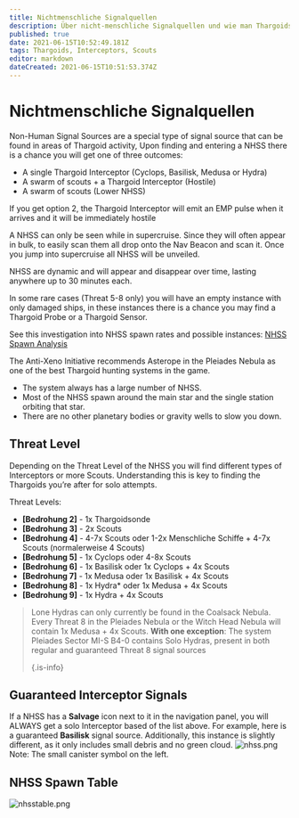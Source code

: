 ```yaml
---
title: Nichtmenschliche Signalquellen
description: Über nicht-menschliche Signalquellen und wie man Thargoids findet
published: true
date: 2021-06-15T10:52:49.181Z
tags: Thargoids, Interceptors, Scouts
editor: markdown
dateCreated: 2021-06-15T10:51:53.374Z
---
```


# Nichtmenschliche Signalquellen
Non-Human Signal Sources are a special type of signal source that can be found in areas of Thargoid activity, Upon finding and entering a NHSS there is a chance you will get one of three outcomes:

- A single Thargoid Interceptor (Cyclops, Basilisk, Medusa or Hydra)
- A swarm of scouts + a Thargoid Interceptor (Hostile)
- A swarm of scouts (Lower NHSS)

If you get option 2, the Thargoid Interceptor will emit an EMP pulse when it arrives and it will be immediately hostile

A NHSS can only be seen while in supercruise. Since they will often appear in bulk, to easily scan them all drop onto the Nav Beacon and scan it. Once you jump into supercruise all NHSS will be unveiled.

NHSS are dynamic and will appear and disappear over time, lasting anywhere up to 30 minutes each.

In some rare cases (Threat 5-8 only) you will have an empty instance with only damaged ships, in these instances there is a chance you may find a Thargoid Probe or a Thargoid Sensor.

See this investigation into NHSS spawn rates and possible instances: [NHSS Spawn Analysis](https://docs.google.com/spreadsheets/d/e/2PACX-1vRbZ2vWwaUPZlSx9Olg8o8Ml0xGVXQ8Ks7wtYycWfXymCZjn30tvP76fc5ACM1mx_O0ZvYBqI6VW3sa/pubhtml)

The Anti-Xeno Initiative recommends Asterope in the Pleiades Nebula as one of the best Thargoid hunting systems in the game.

- The system always has a large number of NHSS.
- Most of the NHSS spawn around the main star and the single station orbiting that star.
- There are no other planetary bodies or gravity wells to slow you down.

## Threat Level
Depending on the Threat Level of the NHSS you will find different types of Interceptors or more Scouts. Understanding this is key to finding the Thargoids you’re after for solo attempts.

Threat Levels:

- **[Bedrohung 2]** - 1x Thargoidsonde
- **[Bedrohung 3]** - 2x Scouts
- **[Bedrohung 4]** - 4-7x Scouts oder 1-2x Menschliche Schiffe + 4-7x Scouts (normalerweise 4 Scouts)
- **[Bedrohung 5]** - 1x Cyclops oder 4-8x Scouts
- **[Bedrohung 6]** - 1x Basilisk oder 1x Cyclops + 4x Scouts
- **[Bedrohung 7]** - 1x Medusa oder 1x Basilisk + 4x Scouts
- **[Bedrohung 8]** - 1x Hydra* oder 1x Medusa + 4x Scouts
- **[Bedrohung 9]** - 1x Hydra + 4x Scouts

> Lone Hydras can only currently be found in the Coalsack Nebula. Every Threat 8 in the Pleiades Nebula or the Witch Head Nebula will contain 1x Medusa + 4x Scouts. **With one exception**: The system Pleiades Sector MI-S B4-0 contains Solo Hydras, present in both regular and guaranteed Threat 8 signal sources 
> 
> {.is-info}

## Guaranteed Interceptor Signals
If a NHSS has a **Salvage** icon next to it in the navigation panel, you will ALWAYS get a solo Interceptor based of the list above. For example, here is a guaranteed **Basilisk** signal source. Additionally, this instance is slightly different, as it only includes small debris and no green cloud. ![nhss.png](/img/nhss.png) Note: The small canister symbol on the left.

## NHSS Spawn Table
![nhsstable.png](/img/nhsstable.png)